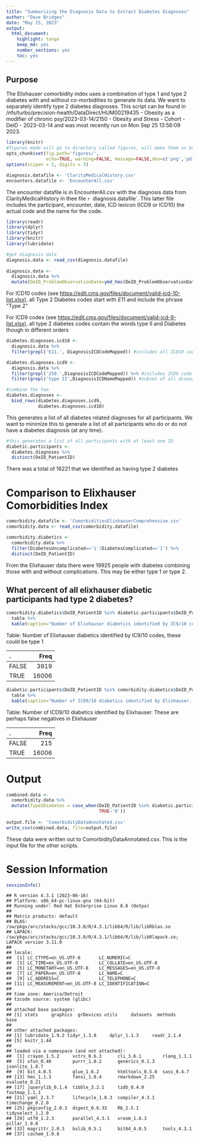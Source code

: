 ```yaml
---
title: "Summarizing the Diagnosis Data to Extract Diabetes Diagnoses"
author: "Dave Bridges"
date: "May 25, 2023"
output:
  html_document:
    highlight: tango
    keep_md: yes
    number_sections: yes
    toc: yes
---
```


## Purpose

The Elixhauser comorbidity index uses a combination of type 1 and type 2 diabetes with and without co-morbidities to generate its data.  We want to separately identify type 2 diabetes diagnoses. This script can be found in /nfs/turbo/precision-health/DataDirect/HUM00219435 - Obesity as a modifier of chronic psy/2023-03-14/2150 - Obesity and Stress - Cohort - DeID - 2023-03-14 and was most recently run on Mon Sep 25 13:56:09 2023.


```r
library(knitr)
#figures made will go to directory called figures, will make them as both png and pdf files 
opts_chunk$set(fig.path='figures/',
               echo=TRUE, warning=FALSE, message=FALSE,dev=c('png','pdf'))
options(scipen = 2, digits = 3)

diagnosis.datafile <- 'ClarityMedicalHistory.csv'
encounters.datafile <- 'EncounterAll.csv'
```

The encounter datafile is in EncounterAll.csv with the diagnosis data from ClarityMedicalHistory in thee file `r `diagnosis.datafile`. This latter file includes the participant, encounter, date, ICD lexicon (ICD9 or ICD10) the actual code and the name for the code.


```r
library(readr)
library(dplyr)
library(tidyr)
library(knitr)
library(lubridate)

#get diagnosis data
diagnosis.data <- read_csv(diagnosis.datafile) 
  
diagnosis.data <- 
  diagnosis.data %>%
  mutate(DeID_ProblemObservationDate=ymd_hms(DeID_ProblemObservationDate))
```

For ICD10 codes (see https://edit.cms.gov/files/document/valid-icd-10-list.xlsx), all Type 2 Diabetes codes start with *E11* and include the phrase "Type 2"

For ICD9 codes (see https://edit.cms.gov/files/document/valid-icd-9-list.xlsx), all type 2 diabetes codes contain the words type II and Diabetes though in different orders


```r
diabetes.diagnoses.icd10 <- 
  diagnosis.data %>%
  filter(grepl('E11.', DiagnosisICDCodeMapped)) #includes all ICD10 code E11

diabetes.diagnoses.icd9 <-
  diagnosis.data %>%
  filter(grepl('250.',DiagnosisICDCodeMapped)) %>% #includes ICD9 code 250.x
  filter(grepl('type II',DiagnosisICDNameMapped)) #subset of all diseases marked type II, removes type 1

#combine the two
diabetes.diagnoses <-
  bind_rows(diabetes.diagnoses.icd9,
            diabetes.diagnoses.icd10)
```

This generates a list of all diabetes related diagnoses for all participants.  We want to minimize this to generate a list of all participants who do or do not have a diabetes diagnosis (at any time).


```r
#this generates a list of all participants with at least one ID
diabetic.participants <-
  diabetes.diagnoses %>%
  distinct(DeID_PatientID)  
```

There was a total of 16221 that we identified as having type 2 diabetes

# Comparison to Elixhauser Comorbidities Index


```r
comorbidity.datafile <- 'ComorbiditiesElixhauserComprehensive.csv'
comorbidity.data <- read_csv(comorbidity.datafile)

comorbidity.diabetics <-
  comorbidity.data %>%
  filter(DiabetesUncomplicated=='1'|DiabetesComplicated=='1') %>%
  distinct(DeID_PatientID)
```

From the Elixhauser data there were 19925 people with diabetes combining those with and without complications.  This may be either type 1 or type 2.

## What percent of all elixhauser diabetic participants had type 2 diabetes?


```r
comorbidity.diabetics$DeID_PatientID %in% diabetic.participants$DeID_PatientID %>%
  table %>%
  kable(caption="Number of Elixhauser diabetics identified by IC9/10 codes, these could be type 1")
```



Table: Number of Elixhauser diabetics identified by IC9/10 codes, these could be type 1

|.     |  Freq|
|:-----|-----:|
|FALSE |  3919|
|TRUE  | 16006|

```r
diabetic.participants$DeID_PatientID %in% comorbidity.diabetics$DeID_PatientID %>%
  table %>%
  kable(caption="Number of ICD9/10 diabetics identified by Elixhauser.  These are perhaps false negatives in Elixhauser")
```



Table: Number of ICD9/10 diabetics identified by Elixhauser.  These are perhaps false negatives in Elixhauser

|.     |  Freq|
|:-----|-----:|
|FALSE |   215|
|TRUE  | 16006|

# Output


```r
combined.data <-
  comorbidity.data %>%
  mutate(Type2Diabetes = case_when(DeID_PatientID %in% diabetic.participants$DeID_PatientID ~ '1',
                                   TRUE~'0'))
  
output.file <- 'ComorbidityDataAnnotated.csv'
write_csv(combined.data, file=output.file)
```

These data were written out to ComorbidityDataAnnotated.csv. This is the input file for the other scripts.

# Session Information


```r
sessionInfo()
```

```
## R version 4.3.1 (2023-06-16)
## Platform: x86_64-pc-linux-gnu (64-bit)
## Running under: Red Hat Enterprise Linux 8.6 (Ootpa)
## 
## Matrix products: default
## BLAS:   /sw/pkgs/arc/stacks/gcc/10.3.0/R/4.3.1/lib64/R/lib/libRblas.so 
## LAPACK: /sw/pkgs/arc/stacks/gcc/10.3.0/R/4.3.1/lib64/R/lib/libRlapack.so;  LAPACK version 3.11.0
## 
## locale:
##  [1] LC_CTYPE=en_US.UTF-8       LC_NUMERIC=C              
##  [3] LC_TIME=en_US.UTF-8        LC_COLLATE=en_US.UTF-8    
##  [5] LC_MONETARY=en_US.UTF-8    LC_MESSAGES=en_US.UTF-8   
##  [7] LC_PAPER=en_US.UTF-8       LC_NAME=C                 
##  [9] LC_ADDRESS=C               LC_TELEPHONE=C            
## [11] LC_MEASUREMENT=en_US.UTF-8 LC_IDENTIFICATION=C       
## 
## time zone: America/Detroit
## tzcode source: system (glibc)
## 
## attached base packages:
## [1] stats     graphics  grDevices utils     datasets  methods   base     
## 
## other attached packages:
## [1] lubridate_1.9.2 tidyr_1.3.0     dplyr_1.1.3     readr_2.1.4    
## [5] knitr_1.44     
## 
## loaded via a namespace (and not attached):
##  [1] crayon_1.5.2     vctrs_0.6.3      cli_3.6.1        rlang_1.1.1     
##  [5] xfun_0.40        purrr_1.0.2      generics_0.1.3   jsonlite_1.8.7  
##  [9] bit_4.0.5        glue_1.6.2       htmltools_0.5.6  sass_0.4.7      
## [13] hms_1.1.3        fansi_1.0.4      rmarkdown_2.25   evaluate_0.21   
## [17] jquerylib_0.1.4  tibble_3.2.1     tzdb_0.4.0       fastmap_1.1.1   
## [21] yaml_2.3.7       lifecycle_1.0.3  compiler_4.3.1   timechange_0.2.0
## [25] pkgconfig_2.0.3  digest_0.6.33    R6_2.5.1         tidyselect_1.2.0
## [29] utf8_1.2.3       parallel_4.3.1   vroom_1.6.3      pillar_1.9.0    
## [33] magrittr_2.0.3   bslib_0.5.1      bit64_4.0.5      tools_4.3.1     
## [37] cachem_1.0.8
```
